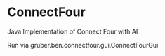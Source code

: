 ConnectFour
===========

Java Implementation of Connect Four with AI

Run via gruber.ben.connectfour.gui.ConnectFourGui

